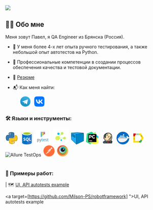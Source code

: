 <img src="https://media.giphy.com/media/ulZ7gQQz9jwZzv224n/giphy.gif" width="150"> 

## :woman_technologist: Обо мне
Меня зовут Павел, я QA Engineer из Брянска (Россия).
- :rocket: У меня более 4-х лет опыта ручного тестирования, а также небольшой опыт автотестов на Python.

- :seedling: Профессиональные компетенции в создании процессов обеспечения качества и тестовой документации.

- :bookmark_tabs: <a target="_blank" href="cv/mps.pdf">Резюме</a>

- :mailbox_with_mail:	Как меня найти:<p>
  &#8287;&#8287;&#8287;&#8287;&#8287;
  <a href="https://t.me/Milson_PS"><img width="32px" alt="Telegram" title="Telegram" src="img/logos/tg.png"/></a>
  &#8287;
  <a href="https://vk.com/pavel.milukov"><img width="32px" alt="VK" title="Vk" src="img/logos/vk.png"/></a>
  &#8287;
 


### :hammer_and_wrench: Языки и инструменты:
<div>
  <img src="https://github.com/Milson-PS/Milson-PS/blob/main/img/logos/python.webp" title="Python" alt="Python" width="40" height="40"/>&nbsp;
  <img src="https://github.com/Milson-PS/Milson-PS/blob/main/img/logos//sql.png" title="SQL" alt="SQL" width="40" height="40"/>&nbsp;   
  <img src="https://github.com/Milson-PS/Milson-PS/blob/main/img/logos/pytest.png" title="Pytest" alt="Pytest" width="45" height="45"/>&nbsp; 
  <img src="https://github.com/Milson-PS/Milson-PS/blob/main/img/logos/selene.png" title="Selene" alt="Selene" width="50" height="50"/>&nbsp;
  <img src="https://github.com/Milson-PS/Milson-PS/blob/main/img/logos/selenoid.png" title="Selenoid" alt="Selenoid" width="40" height="40"/>&nbsp;  
  <img src="https://github.com/Milson-PS/Milson-PS/blob/main/img/logos/pycharm.png" title="PyCharm" alt="PyCharm" width="40" height="40"/>&nbsp;    
  <img src="https://github.com/Milson-PS/Milson-PS/blob/main/img/logos/jenkins.png" title="Jenkins" alt="Jenkins" width="40" height="40"/>&nbsp;
  <img src="https://github.com/Milson-PS/Milson-PS/blob/main/img/logos/docker.png" title="Docker" alt="Docker " width="40" height="40"/>&nbsp;
  <img src="https://github.com/Milson-PS/Milson-PS/blob/main/img/logos/Allure.svg" title="Allure Report" alt="Allure Report" width="40" height="40"/>&nbsp;
  <img src="https://fs.getcourse.ru/fileservice/file/download/a/159627/sc/333/h/32108dd5b6c9c9c3cf4220fe6b2cc7fc.svg" title="Allure TestOps" alt="Allure TestOps" width="40" height="40"/>&nbsp;
  <img src="https://github.com/Milson-PS/Milson-PS/blob/main/img/logos/postman.png" title="Postman" alt="Postman" width="35" height="35"/>&nbsp;  
   <img src="https://github.com/Milson-PS/Milson-PS/blob/main/img/logos/browserstack.png" title="Browserstack" alt="Browserstack" width="35" height="35"/>&nbsp;
</div>
<br>

### :floppy_disk: Примеры работ:

| :world_map: <a target="_blank" href="[https://github.com/Milson-PS/robotframework]">UI, API autotests example</a> 

<a target=[https://github.com/Milson-PS/robotframework] ">UI, API autotests example</a> 
